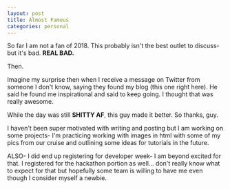 ```yaml
---
layout: post
title: Almost Famous
categories: personal
---
```


So far I am not a fan of 2018. This probably isn't the best outlet to discuss- but it's bad. **REAL BAD.**

Then. 

Imagine my surprise then when I receive a message on Twitter from someone I don't know, saying they found my blog (this one right here). He said he found me inspirational and said to keep going. I thought that was really awesome. 

While the day was still **SHITTY AF**, this guy made it better. So thanks, guy. 

I haven't been super motivated with writing and posting but I am working on some projects- I'm practicing working with images in html with some of my pics from our cruise and outlining some ideas for tutorials in the future. 

ALSO- I did end up registering for developer week- I am beyond excited for that. I registered for the hackathon portion as well... don't really know what to expect for that but hopefully some team is willing to have me even though I consider myself a newbie. 
